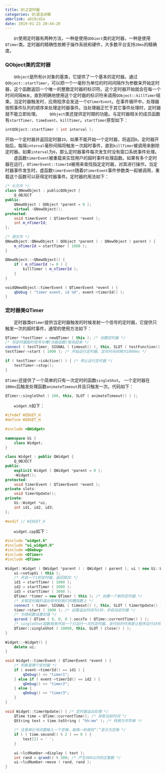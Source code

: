 ```yaml
---
title: Qt之定时器
categories: Qt语法详解
abbrlink: a819cd2a
date: 2019-01-23 20:44:20
---
```

&emsp;&emsp;`Qt`使用定时器有两种方法，一种是使用`QObiect`类的定时器，一种是使用`QTimer`类。定时器的精确性依赖于操作系统和硬件，大多数平台支持`20ms`的精确度。<!--more-->

### QObject类的定时器

&emsp;&emsp;`QObject`是所有`Qt`对象的基类，它提供了一个基本的定时器。通过`QObject::startTimer`，可以把一个一毫秒为单位的时间间隔作为参数来开始定时器，这个函数返回一个唯一的整数定时器的标识符。这个定时器开始就会在每一个时间间隔`触发`，直到明确地使用这个定时器的标识符来调用`QObject::killTimer`结束。当定时器触发时，应用程序会发送一个`QTimerEvent`。在事件循环中，处理器按照事件队列的顺序来处理定时器事件。当处理器正忙于其它事件处理时，定时器就不能立即处理。
&emsp;&emsp;`QObject`类还提供定时期的功能。与定时器相关的成员函数有`startTimer`、`timeEvent`、`killTimer`。`startTimer`原型如下：

``` cpp
intQObject::startTimer ( int interval );
```

开始一个定时器并返回定时器`ID`，如果不能开始一个定时器，将返回`0`。定时器开始后，每隔`interval`毫秒间隔将触发一次超时事件，直到`killTimer`被调用来删除定时器。如果`interval`为`0`，那么定时器事件每次发生时没有窗口系统事件处理。
&emsp;&emsp;虚函数`timerEvent`被重载来实现用户的超时事件处理函数。如果有多个定时器在运行，`QTimerEvent::timerId`被用来查找指定定时器，对其进行操作。当定时器事件发生时，虚函数`timerEvent`随着`QTimerEvent`事件参数类一起被调用，重载这个函数可以获得定时器事件。定时器的用法如下：

``` cpp
/* 头文件 */
class QNewObject : publicQObject {
    Q_OBJECT
public:
    QNewObject ( QObject *parent = 0 );
    virtual ~QNewObject();
protected:
    void timerEvent ( QTimerEvent *event );
    int m_nTimerId;
};
​
/* 源文件 */
QNewObject::QNewObject ( QObject *parent ) : QNewObject ( parent ) {
    m_nTimerId = startTimer ( 1000 );
}
​
QNewObject::~QNewObject() {
    if ( m_nTimerId != 0 ) {
        killTimer ( m_nTimerId );
    }
}
​
voidQNewObject::timerEvent ( QTimerEvent *event ) {
    qDebug ( "timer event, id %d", event->timerId() );
}
```

### 定时器类QTimer

&emsp;&emsp;定时器类`QTimer`提供当定时器触发的时候发射一个信号的定时器，它提供只触发一次的超时事件，通常的使用方法如下：

``` cpp
QTimer *testTimer = newQTimer ( this ); /* 创建定时器 */
/* 将定时器超时信号与槽(功能函数)联系起来 */
connect ( testTimer, SIGNAL ( timeout() ), this, SLOT ( testFunction() ) );
testTimer->start ( 1000 ); /* 开始运行定时器，定时时间间隔为1000ms */
​
if ( testTimer->isActive() ) { /* 停止运行定时器 */
    testTimer->stop();
}
```

`QTimer`还提供了一个简单的只有一次定时的函数`singleShot`。 一个定时器在`100ms`后触发处理函数`animateTimeout`并且只触发一次。代码如下：

``` cpp
QTimer::singleShot ( 100, this, SLOT ( animateTimeout() ) );
```

&emsp;&emsp;`widget.h`如下：

``` cpp
#ifndef WIDGET_H
#define WIDGET_H
​
#include <QWidget>
​
namespace Ui {
    class Widget;
}
​
class Widget : public QWidget {
    Q_OBJECT
public:
    explicit Widget ( QWidget *parent = 0 );
    ~Widget();
protected:
    void timerEvent ( QTimerEvent *event );
private slots:
    void timerUpdate();
private:
    Ui::Widget *ui;
    int id1, id2, id3;
};
​
#endif // WIDGET_H
```

&emsp;&emsp;`widget.cpp`如下：

``` cpp
#include "widget.h"
#include "ui_widget.h"
#include <QDebug>
#include <QTimer>
#include <QTime>
​
Widget::Widget ( QWidget *parent ) : QWidget ( parent ), ui ( new Ui::Widget ) {
    ui->setupUi ( this );
    /* 开启一个1秒定时器，返回其ID */
    id1 = startTimer ( 1000 );
    id2 = startTimer ( 2000 );
    id3 = startTimer ( 3000 );
    QTimer *timer = new QTimer ( this ); /* 创建一个新的定时器 */
    /* 关联定时器的溢出信号到我们的槽函数上 */
    connect ( timer, SIGNAL ( timeout() ), this, SLOT ( timerUpdate() ) );
    timer->start ( 1000 ); /* 设置溢出时间为1秒，并启动定时器 */
    /* 为随机数设置初值 */
    qsrand ( QTime ( 0, 0, 0 ).secsTo ( QTime::currentTime() ) );
    /* singleShot函数用来开启一个只运行一次的定时器。该代码的作用是让程序运行10秒后自动关闭。*/
    QTimer::singleShot ( 10000, this, SLOT ( close() ) );
}
​
Widget::~Widget() {
    delete ui;
}
​
void Widget::timerEvent ( QTimerEvent *event ) {
    /* 判断是哪个定时器 */
    if ( event->timerId() == id1 ) {
        qDebug() << "timer1";
    } else if ( event->timerId() == id2 ) {
        qDebug() << "timer2";
    } else {
        qDebug() << "timer3";
    }
}
​
void Widget::timerUpdate() { /* 定时器溢出处理 */
    QTime time = QTime::currentTime(); /* 获取当前时间 */
    QString text = time.toString ( "hh:mm" ); /* 转换为字符串 */
​
    /* 注意单引号间要输入一个空格。每隔一秒就将“:”显示为空格 */
    if ( ( time.second() % 2 ) == 0 ) {
        text[2] = ' ';
    }
​
    ui->lcdNumber->display ( text );
    int rand = qrand() % 300; /* 产生300以内的正整数 */
    ui->lcdNumber->move ( rand, rand );
}
```